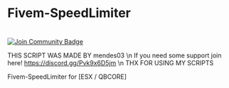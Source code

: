 # Fivem-SpeedLimiter

#
<a href="https://discord.gg/TyvD7za86j"><img src="https://img.shields.io/discord/1147566672589357168.svg?style=flat&label=Join%20Community&color=7289DA" alt="Join Community Badge"/></a>

THIS SCRIPT WAS MADE BY mendes03 \n
If you need some support join here! https://discord.gg/Pvk9x6D5jm \n
THX FOR USING MY SCRIPTS

Fivem-SpeedLimiter for [ESX / QBCORE]
